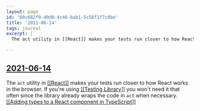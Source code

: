 ```yaml
---
layout: page
id: '60c682f9-d0d0-4c46-bab1-5c56f1f7c0be'
title: '2021-06-14'
tags: journal
excerpt: |
  The act utility in [[React]] makes your tests run closer to how React works in the browser. If you're using [[Testing Library]] you won't need it that often since the library already wraps the code in act when necessary.

---
```

  
<h2 class="text-3xl font-semibold mb-4"><a href="/journals/2021-06-14">2021-06-14</a></h2>

<div class="space-y-2">
<div class="element-block ml-0"><div class="flex-1">The <code>act</code> utility in <a class="text-teal-400 group" href="/pages/react"><span class="text-gray-500 group-hover:text-teal-500">[[</span>React<span class="text-gray-500 group-hover:text-teal-500">]]</span></a> makes your tests run closer to how React works in the browser. If you're using <a class="text-teal-400 group" href="/pages/testing-library"><span class="text-gray-500 group-hover:text-teal-500">[[</span>Testing Library<span class="text-gray-500 group-hover:text-teal-500">]]</span></a> you won't need it that often since the library already wraps the code in <code>act</code> when necessary.</div></div>

<div class="element-block ml-0"><div class="flex-1"><a class="text-teal-400 group" href="/pages/adding-types-to-a-react-component-in-typescript"><span class="text-gray-500 group-hover:text-teal-500">[[</span>Adding types to a React component in TypeScript<span class="text-gray-500 group-hover:text-teal-500">]]</span></a></div></div>
</div>



